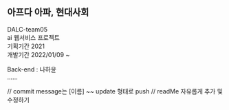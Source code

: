 <h2>아프다 아파, 현대사회</h2>

DALC-team05 <br>
ai 웹서비스 프로젝트 <br>
기획기간 2021 <br>
개발기간 2022/01/09 ~ <br>

Back-end : 나하윤 <br>
......

// commit message는 [이름] ~~ update 형태로 push
// readMe 자유롭게 추가 및 수정하기
